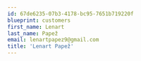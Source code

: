 ```yaml
---
id: 67de6235-07b3-4178-bc95-7651b719220f
blueprint: customers
first_name: Lenart
last_name: Papež
email: lenartpapez9@gmail.com
title: 'Lenart Papež'
---
```

